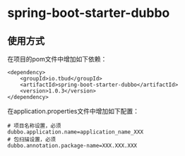# spring-boot-starter-dubbo

## 使用方式

在项目的pom文件中增加如下依赖：

```
<dependency>
    <groupId>io.tbud</groupId>
    <artifactId>spring-boot-starter-dubbo</artifactId>
    <version>1.0.3</version>
</dependency>
```

在application.properties文件中增加如下配置：

```
# 项目名称设置，必须
dubbo.application.name=application_name_XXX
# 包扫描设置，必须
dubbo.annotation.package-name=XXX.XXX.XXX
```
